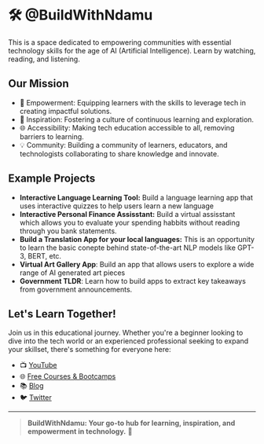 # 🛠️ @BuildWithNdamu

This is a space dedicated to empowering communities with essential technology skills for the age of AI (Artificial Intelligence). Learn by watching, reading, and listening.


## Our  Mission

- 🌟 Empowerment: Equipping learners with the skills to leverage tech in creating impactful solutions.
- 🧐 Inspiration: Fostering a culture of continuous learning and exploration.
- 🌐 Accessibility: Making tech education accessible to all, removing barriers to learning.
- 💡 Community: Building a community of learners, educators, and technologists collaborating to share knowledge and innovate.

## Example Projects

- **Interactive Language Learning Tool:** Build a language learning app that uses interactive quizzes to help users learn a new language
- **Interactive Personal Finance Assisstant:** Build a virtual assisstant which allows you to evaluate your spending habbits without reading through you bank statements.
- **Build a Translation App for your local languages:** This is an opportunity to learn the basic conepte behind state-of-the-art NLP models like GPT-3, BERT, etc.
- **Virtual Art Gallery App**: Build an app that allows users to explore a wide range of AI generated art pieces
- **Government TLDR**: Learn how to build apps to extract key takeaways from government announcements.


## Let's Learn Together!

Join us in this educational journey. Whether you're a beginner looking to dive into the tech world or an experienced professional seeking to expand your skillset, there's something for everyone here:

- 📺 [YouTube](https://www.youtube.com/@BuildWithNdamu)
- 🌐 [Free Courses & Bootcamps](https://learn.ndamulelo.co.za/)
- 📚 [Blog](https://blog.ndamulelo.co.za/blog/personal-growth/beginner-tech-resources)
- 🐦 [Twitter](https://twitter.com/BuildWithNdamu)

---

> **BuildWithNdamu: Your go-to hub for learning, inspiration, and empowerment in technology.** 🌟

<!-- This repository is a gateway to free educational content, tutorials, and resources aimed at making technology education accessible and engaging. Join our community and start building your tech future today. -->

